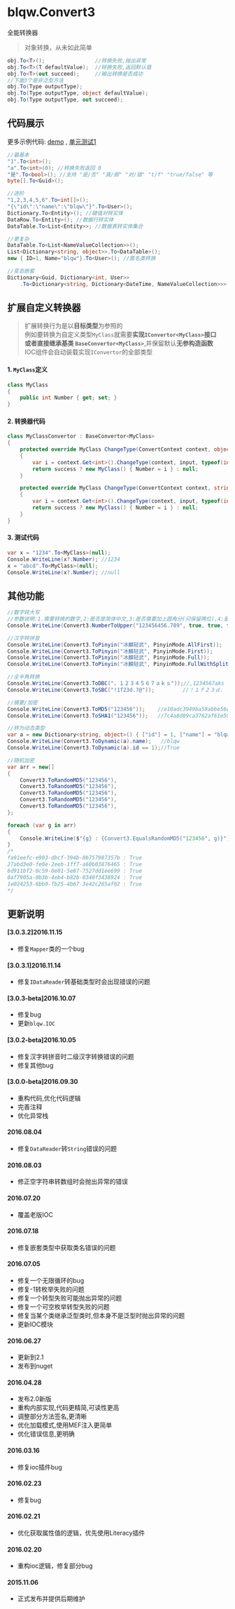# blqw.Convert3
全能转换器

> 对象转换，从未如此简单  
```csharp
obj.To<T>();                //转换失败,抛出异常
obj.To<T>(T defaultValue);  //转换失败,返回默认值
obj.To<T>(out succeed);     //输出转换是否成功
//下面3个是非泛型方法 
obj.To(Type outputType);
obj.To(Type outputType, object defaultValue);
obj.To(Type outputType, out succeed);
```

## 代码展示
更多示例代码: [demo](https://github.com/blqw/blqw.Convert3/blob/master/Demo/Program.cs) , [单元测试1](https://github.com/blqw/blqw.Convert3/blob/master/UnitTest/%E5%9F%BA%E6%9C%AC%E5%8A%9F%E8%83%BD%E6%B5%8B%E8%AF%95.cs)  
```csharp
//最基本
"1".To<int>();
"a".To<int>(0); //转换失败返回 0
"是".To<bool>(); //支持 "是/否" "真/假" "对/错" "t/f" "true/false" 等
byte[].To<Guid>();

//进阶
"1,2,3,4,5,6".To<int[]>();
"{\"id\":\"name\":\"blqw\"}".To<User>();
Dictionary.To<Entity>(); //键值对转实体
DataRow.To<Entity>(); //数据行转实体
DataTable.To<List<Entity>>; //数据表转实体集合

//更复杂
DataTable.To<List<NameValueCollection>>(); 
List<Dictionary<string, object>>.To<DataTable>(); 
new { ID=1, Name="blqw"}.To<User>(); //匿名类转换

//变态嵌套
Dictionary<Guid, Dictionary<int, User>>
    .To<Dictionary<string, Dictionary<DateTime, NameValueCollection>>>(); //不能理解就算了
```
## 扩展自定义转换器
> 扩展转换行为是以**目标类型**为参照的  
> 例如要转换为自定义类型`MyClass`就需要**实现`IConvertor<MyClass>`**接口  
> 或者直接**继承基类 `BaseConvertor<MyClass>`**,并保留默认**无参构造函数**  
> IOC组件会自动装载实现`IConvertor`的全部类型

#### 1. `MyClass`定义
```csharp
class MyClass
{
    public int Number { get; set; }
}
```
#### 2. 转换器代码
```csharp
class MyClassConvertor : BaseConvertor<MyClass>
{
    protected override MyClass ChangeType(ConvertContext context, object input, Type outputType, out bool success)
    {
        var i = context.Get<int>().ChangeType(context, input, typeof(int), out success);
        return success ? new MyClass() { Number = i } : null;
    }

    protected override MyClass ChangeType(ConvertContext context, string input, Type outputType, out bool success)
    {
        var i = context.Get<int>().ChangeType(context, input, typeof(int), out success);
        return success ? new MyClass() { Number = i } : null;
    }
}
```
#### 3. 测试代码
```csharp
var x = "1234".To<MyClass>(null);
Console.WriteLine(x?.Number); //1234
x = "abcd".To<MyClass>(null);
Console.WriteLine(x?.Number); //null
```
## 其他功能
```csharp
//数字转大写
//参数说明:1.需要转换的数字,2:是否是简体中文,3:是否需要加上圆角分(只保留两位),4:是否需要支持15位以上的数字
Console.WriteLine(Convert3.NumberToUpper("123456456.789", true, true, false)); //一亿二千三百四十五万六千四百五十六元七角八分

//汉字转拼音
Console.WriteLine(Convert3.ToPinyin("冰麟轻武", PinyinMode.AllFirst));      //BLQW
Console.WriteLine(Convert3.ToPinyin("冰麟轻武", PinyinMode.First));         //B
Console.WriteLine(Convert3.ToPinyin("冰麟轻武", PinyinMode.Full));          //BingLinQingWu
Console.WriteLine(Convert3.ToPinyin("冰麟轻武", PinyinMode.FullWithSplit)); //Bing Lin Qing Wu

//全半角转换
Console.WriteLine(Convert3.ToDBC("，１２３４５６７ａｋｓ"));//,1234567aks
Console.WriteLine(Convert3.ToSBC("!1f23d.?@"));         //！１ｆ２３ｄ．？＠

//摘要/加密
Console.WriteLine(Convert3.ToMD5("123456"));    //e10adc3949ba59abbe56e057f20f883e
Console.WriteLine(Convert3.ToSHA1("123456"));   //7c4a8d09ca3762af61e59520943dc26494f8941b

//转为动态类型
var a = new Dictionary<string, object>() { ["id"] = 1, ["name"] = "blqw" };
Console.WriteLine(Convert3.ToDynamic(a).name);   //blqw
Console.WriteLine(Convert3.ToDynamic(a).id == 1);//True

//随机加密
var arr = new[]
{
    Convert3.ToRandomMD5("123456"),
    Convert3.ToRandomMD5("123456"),
    Convert3.ToRandomMD5("123456"),
    Convert3.ToRandomMD5("123456"),
    Convert3.ToRandomMD5("123456"),
};

foreach (var g in arr)
{
    Console.WriteLine($"{g} : {Convert3.EqualsRandomMD5("123456", g)}");
}
/*
fa91eefc-e903-dbcf-394b-0b757987357b : True
27abd3e0-fe0e-2eeb-1ff7-a60b03876465 : True
6d911bf2-0c59-0e01-5e87-7527dd1ee699 : True
0af7905a-0b3b-4eb4-b82b-0340f3438924 : True
1e024253-6bb9-fb25-4b67-3e42c265af02 : True
*/
```


## 更新说明 
#### [3.0.3.2]2016.11.15
* 修复`Mapper`类的一个bug

#### [3.0.3.1]2016.11.14
* 修复`IDataReader`转基础类型时会出现错误的问题

#### [3.0.3-beta]2016.10.07
* 修复bug
* 更新`blqw.IOC`

#### [3.0.2-beta]2016.10.05
* 修复汉字转拼音时二级汉字转换错误的问题
* 修复其他bug

#### [3.0.0-beta]2016.09.30
* 重构代码,优化代码逻辑
* 完善注释
* 优化异常栈
 
#### 2016.08.04
* 修复`DataReader`转`String`错误的问题

#### 2016.08.03
* 修正空字符串转数组时会抛出异常的错误

#### 2016.07.20
* 覆盖老版IOC  

#### 2016.07.18
* 修复嵌套类型中获取类名错误的问题  

#### 2016.07.05
* 修复一个无限循环的bug  
* 修复-1转枚举失败的问题  
* 修复一个转型失败可能抛出异常的问题  
* 修复一个可空枚举转型失败的问题  
* 修复当某个类继承泛型类时,但本身不是泛型时抛出异常的问题  
* 更新IOC模块  

#### 2016.06.27
* 更新到2.1  
* 发布到nuget  

#### 2016.04.28  
* 发布2.0新版  
* 重构内部实现,代码更精简,可读性更高  
* 调整部分方法签名,更清晰  
* 优化加载模式,使用MEF注入更简单  
* 优化错误信息,更明确  

#### 2016.03.16
* 修复ioc插件bug  
  
#### 2016.02.23  
* 修复bug  

#### 2016.02.21  
* 优化获取属性值的逻辑，优先使用Literacy插件  

#### 2016.02.20  
* 重构ioc逻辑，修复部分bug  

#### 2015.11.06
* 正式发布并提供后期维护
